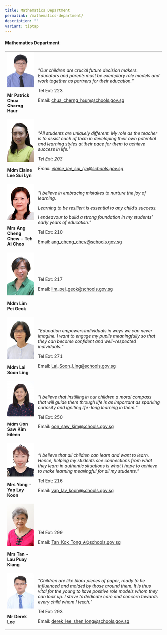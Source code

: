 ```yaml
---
title: Mathematics Department
permalink: /mathematics-department/
description: ""
variant: tiptap
---
```

<h4><strong>Mathematics Department</strong></h4>
<table>
<tbody>
<tr>
<td rowspan="1" colspan="1">
<div class="isomer-image-wrapper">
<img style="width:100%;" height="auto" width="100%" src="/images/ma1.jpg">
</div>
<p><strong>Mr Patrick Chua Cherng Haur</strong>
</p>
</td>
<td rowspan="1" colspan="1">
<p><em>"Our children are crucial future decision makers. Educators and parents must be exemplary role models and work together as partners for their education."</em>
</p>
<p>Tel Ext: 223</p>
<p>Email:&nbsp;<a href="mailto:chua_cherng_haur@schools.gov.sg" rel="noopener noreferrer nofollow" target="_blank">chua_cherng_haur@schools.gov.sg</a>
</p>
</td>
</tr>
<tr>
<td rowspan="1" colspan="1">
<div class="isomer-image-wrapper">
<img style="width:100%;" height="auto" width="100%" src="/images/ELAINE.jpg">
</div>
<p><strong>Mdm Elaine Lee Sui Lyn</strong>
</p>
</td>
<td rowspan="1" colspan="1">
<p><em>"All students are uniquely different. My role as the teacher is to assist each of them in developing their own potential and learning styles at their pace for them to achieve success in life."</em>
</p>
<p><em>Tel Ext: 203</em>
</p>
<p><em>Email:&nbsp;<a href="mailto:elaine_lee_sui_lyn@schools.gov.sg" rel="noopener noreferrer nofollow" target="_blank">elaine_lee_sui_lyn@schools.gov.sg</a></em>
</p>
</td>
</tr>
<tr>
<td rowspan="1" colspan="1">
<div class="isomer-image-wrapper">
<img style="width:100%;" height="auto" width="100%" src="/images/ma5.jpg">
</div>
<p><strong>Mrs Ang Cheng Chew - Teh Ai Choo</strong>
</p>
</td>
<td rowspan="1" colspan="1">
<p><em>"I believe in embracing mistakes to nurture the joy of learning.</em>
</p>
<p><em>Learning to be resilient is essential to any child’s success.</em>
</p>
<p><em>I endeavour to build a strong foundation in my students’ early years of education."</em>
</p>
<p>Tel Ext: 210</p>
<p>Email:&nbsp;<a href="mailto:ang_cheng_chew@schools.gov.sg" rel="noopener noreferrer nofollow" target="_blank">ang_cheng_chew@schools.gov.sg</a>
</p>
</td>
</tr>
<tr>
<td rowspan="1" colspan="1">
<div class="isomer-image-wrapper">
<img style="width:100%;" height="auto" width="100%" src="/images/SHANNON.jpg">
</div>
<p><strong>Mdm Lim Pei Geok</strong>
</p>
</td>
<td rowspan="1" colspan="1">
<p></p>
<p>Tel Ext: 217</p>
<p>Email:&nbsp;<a href="mailto:lim_pei_geok@schools.gov.sg" rel="noopener noreferrer nofollow" target="_blank">lim_pei_geok@schools.gov.sg</a>
</p>
</td>
</tr>
<tr>
<td rowspan="1" colspan="1">
<div class="isomer-image-wrapper">
<img style="width:100%;" height="auto" width="100%" src="/images/LAI SOON LING.jpg">
</div>
<p><strong>Mdm Lai Soon Ling</strong>
</p>
</td>
<td rowspan="1" colspan="1">
<p><em>"Education empowers individuals in ways we can never imagine. I want to engage my pupils meaningfully so that they can become confident and well-respected individuals."</em>
</p>
<p>Tel Ext: 271</p>
<p>Email:&nbsp;<a href="mailto:Lai_Soon_Ling@schools.gov.sg" rel="noopener noreferrer nofollow" target="_blank">Lai_Soon_Ling@schools.gov.sg</a>
</p>
</td>
</tr>
<tr>
<td rowspan="1" colspan="1">
<div class="isomer-image-wrapper">
<img style="width:100%;" height="auto" width="100%" src="/images/ma9.jpg">
</div>
<p><strong>Mdm Oon Saw Kim Eileen</strong>
</p>
</td>
<td rowspan="1" colspan="1">
<p><em>"I believe that instilling in our children a moral compass that will guide them through life is as important as sparking curiosity and igniting life-long learning in them."</em>
</p>
<p>Tel Ext: 250</p>
<p>Email:&nbsp;<a href="mailto:oon_saw_kim@schools.gov.sg" rel="noopener noreferrer nofollow" target="_blank">oon_saw_kim@schools.gov.sg</a>
</p>
</td>
</tr>
<tr>
<td rowspan="1" colspan="1">
<div class="isomer-image-wrapper">
<img style="width:100%;" height="auto" width="100%" src="/images/LAY KOON.jpg">
</div>
<p><strong>Mrs Yong - Yap Lay Koon</strong>
</p>
</td>
<td rowspan="1" colspan="1">
<p><em>“I believe that all children can learn and want to learn. Hence, helping my students see connections from what they learn in authentic situations is what I hope to achieve to make learning meaningful for all my students.”</em>
</p>
<p>Tel Ext: 216</p>
<p>Email:&nbsp;<a href="mailto:yap_lay_koon@schools.gov.sg" rel="noopener noreferrer nofollow" target="_blank">yap_lay_koon@schools.gov.sg</a>
</p>
</td>
</tr>
<tr>
<td rowspan="1" colspan="1">
<div class="isomer-image-wrapper">
<img style="width:100%;" height="auto" width="100%" src="/images/MRS TAN.jpg">
</div>
<p><strong>Mrs Tan - Lau Puay Kiang</strong>
</p>
</td>
<td rowspan="1" colspan="1">
<p></p>
<p>Tel Ext: 299</p>
<p>Email:&nbsp;<a href="mailto:Tan_Kok_Tong_A@schools.gov.sg" rel="noopener noreferrer nofollow" target="_blank">Tan_Kok_Tong_A@schools.gov.sg</a>
</p>
</td>
</tr>
<tr>
<td rowspan="1" colspan="1">
<div class="isomer-image-wrapper">
<img style="width:100%;" height="auto" width="100%" src="/images/ma11.jpg">
</div>
<p><strong>Mr Derek Lee</strong>
</p>
</td>
<td rowspan="1" colspan="1">
<p><em>"Children are like blank pieces of paper, ready to be influenced and molded by those around them. It is thus vital for the young to have positive role models whom they can look up. I strive to dedicate care and concern towards every child whom I teach."</em>
</p>
<p>Tel Ext: 293</p>
<p>Email:&nbsp;<a href="mailto:derek_lee_shen_long@schools.gov.sg" rel="noopener noreferrer nofollow" target="_blank">derek_lee_shen_long@schools.gov.sg</a>
</p>
</td>
</tr>
</tbody>
</table>
<p></p>